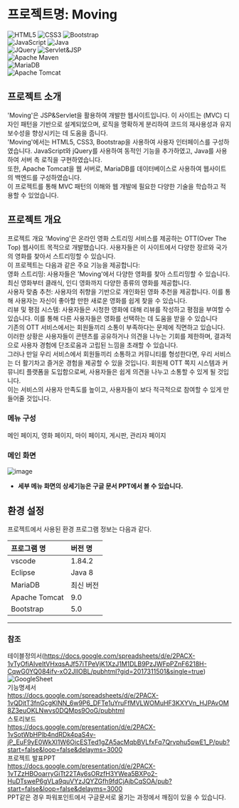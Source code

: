 # 프로젝트명: Moving

![HTML5](https://img.shields.io/badge/html5-%23E34F26.svg?style=for-the-badge&logo=html5&logoColor=white) ![CSS3](https://img.shields.io/badge/css3-%231572B6.svg?style=for-the-badge&logo=css3&logoColor=white) ![Bootstrap](https://img.shields.io/badge/bootstrap-%238511FA.svg?style=for-the-badge&logo=bootstrap&logoColor=white) <br />
![JavaScript](https://img.shields.io/badge/javascript-%23323330.svg?style=for-the-badge&logo=javascript&logoColor=%23F7DF1E) ![Java](https://img.shields.io/badge/java-%23ED8B00.svg?style=for-the-badge&logo=openjdk&logoColor=white) <br />
![JQuery](https://img.shields.io/badge/jquery-0769AD.svg?style=for-the-badge&logo=jquery&logoColor=white) ![Servlet&JSP](https://img.shields.io/badge/Servlet&JSP-E34F26?style=for-the-badge&logo=java&logoColor=white) <br />
![Apache Maven](https://img.shields.io/badge/Apache%20Maven-C71A36?style=for-the-badge&logo=Apache%20Maven&logoColor=white)
<br /> ![MariaDB](https://img.shields.io/badge/MariaDB-003545?style=for-the-badge&logo=mariadb&logoColor=white) <br />
![Apache Tomcat](https://img.shields.io/badge/apache%20tomcat-%23F8DC75.svg?style=for-the-badge&logo=apache-tomcat&logoColor=black)

## 프로젝트 소개

'Moving'은 JSP&Servlet을 활용하여 개발한 웹사이트입니다. 이 사이트는 (MVC) 디자인 패턴을 기반으로 설계되었으며, 로직을 명확하게 분리하여 코드의 재사용성과 유지보수성을 향상시키는 데 도움을 줍니다. <br />
'Moving'에서는 HTML5, CSS3, Bootstrap을 사용하여 사용자 인터페이스를 구성하였습니다. JavaScript와 jQuery를 사용하여 동적인 기능을 추가하였고, Java를 사용하여 서버 측 로직을 구현하였습니다.  <br />
또한, Apache Tomcat을 웹 서버로, MariaDB를 데이터베이스로 사용하여 웹사이트의 백엔드를 구성하였습니다.  <br />
이 프로젝트를 통해 MVC 패턴의 이해와 웹 개발에 필요한 다양한 기술을 학습하고 적용할 수 있었습니다.  <br />

## 프로젝트 개요
프로젝트 개요
'Moving'은 온라인 영화 스트리밍 서비스를 제공하는 OTT(Over The Top) 웹사이트 목적으로 개발했습니다. 사용자들은 이 사이트에서 다양한 장르와 국가의 영화를 찾아서 스트리밍할 수 있습니다.  <br />
이 프로젝트는 다음과 같은 주요 기능을 제공합니다:  <br />
영화 스트리밍: 사용자들은 'Moving'에서 다양한 영화를 찾아 스트리밍할 수 있습니다. 최신 영화부터 클래식, 인디 영화까지 다양한 종류의 영화를 제공합니다.  <br />
사용자 맞춤 추천: 사용자의 취향을 기반으로 개인화된 영화 추천을 제공합니다. 이를 통해 사용자는 자신이 좋아할 만한 새로운 영화를 쉽게 찾을 수 있습니다.  <br /> 
리뷰 및 평점 시스템: 사용자들은 시청한 영화에 대해 리뷰를 작성하고 평점을 부여할 수 있습니다. 이를 통해 다른 사용자들은 영화를 선택하는 데 도움을 받을 수 있습니다  <br />
기존의 OTT 서비스에서는 회원들끼리 소통이 부족하다는 문제에 직면하고 있습니다. 이러한 상황은 사용자들이 콘텐츠를 공유하거나 의견을 나누는 기회를 제한하며, 결과적으로 사용자 경험에 단조로움과 고립된 느낌을 초래할 수 있습니다.  <br />
그러나 만일 우리 서비스에서 회원들끼리 소통하고 커뮤니티를 형성한다면, 우리 서비스는 더 활기차고 즐거운 경험을 제공할 수 있을 것입니다. 회원제 OTT 쪽지 시스템과 커뮤니티 플랫폼을 도입함으로써, 사용자들은 쉽게 의견을 나누고 소통할 수 있게 될 것입니다.  <br />
이는 서비스의 사용자 만족도를 높이고, 사용자들이 보다 적극적으로 참여할 수 있게 만들어줄 것입니다.

### 메뉴 구성

메인 페이지, 영화 페이지, 마이 페이지, 게시판, 관리자 페이지

### 메인 화면
![image](https://github.com/youngminkk/Movingprj/assets/146568255/8588c96b-1e9d-4e09-a341-24a269c18ee3)


- **세부 메뉴 화면의 상세기능은 구글 문서 PPT에서 볼 수 있습니다.**


## 환경 설정

프로젝트에서 사용된 환경 프로그램 정보는 다음과 같다.

| 프로그램 명 | 버전 명  |
| :---------- | :------- |
| vscode      | 1.84.2   |
| Eclipse	    | Java 8   |
| MariaDB	    |최신 버전  |
| Apache Tomcat|	9.0    |
| Bootstrap	  |  5.0     |


---

### 참조

테이블정의서(https://docs.google.com/spreadsheets/d/e/2PACX-1vTyOfiAIveItVHxqsAJf57iTPeVjK1XzJ1M1DLB9PzJWFpPZnF6218H-CqwG0YQ084ifv-xO2JIlOBL/pubhtml?gid=2017311501&single=true) ![GoogleSheet](https://img.shields.io/badge/Google%20Sheets-34A853?style=for-the-badge&logo=google-sheets&logoColor=white) <br />
기능명세서 <br /> https://docs.google.com/spreadsheets/d/e/2PACX-1vQDitT3fnGcgKlNN_6w9P6_DFTe1uYruFfMVLWOMuHF3KXYVn_HJPAvOM8Z3euOKLNwvs0DQMps9OoG/pubhtml <br />
스토리보드 <br /> https://docs.google.com/presentation/d/e/2PACX-1vSotWbHPlb4ndRDk4paS4v-jP_EuF9yE0WkXl1W6OicESTed1gZA5acMqbBVLfxFq7Qrvphu5pwE1_P/pub?start=false&loop=false&delayms=3000 <br />
프로젝트 발표PPT <br />  https://docs.google.com/presentation/d/e/2PACX-1vTZzHBOoarryGiTt22TAy6sORzfH3YWea5BXPo2-HuDTsweP6gVLa9quVYzJQYZGfh9fdCjAjbCqSOA/pub?start=false&loop=false&delayms=3000 <br />
PPT같은 경우 파워포인트에서 구글문서로 옮기는 과정에서 깨짐이 있을 수 있습니다.


